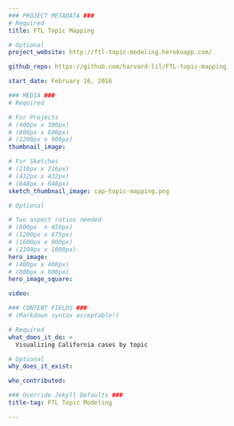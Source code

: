 ```yaml
---
### PROJECT METADATA ###
# Required
title: FTL Topic Mapping

# Optional
project_website: http://ftl-topic-modeling.herokuapp.com/

github_repo: https://github.com/harvard-lil/FTL-topic-mapping

start_date: February 16, 2016

### MEDIA ###
# Required

# For Projects
# (400px x 300px)
# (800px x 600px)
# (1200px x 900px)
thumbnail_image:

# For Sketches
# (216px x 216px)
# (432px x 432px)
# (648px x 648px)
sketch_thumbnail_image: cap-topic-mapping.png

# Optional

# Two aspect ratios needed
# (800px  x 450px)
# (1200px x 675px)
# (1600px x 900px)
# (2100px x 1000px)
hero_image:
# (400px x 400px)
# (800px x 800px)
hero_image_square:

video:

### CONTENT FIELDS ###
# (Markdown syntax acceptable!)

# Required
what_does_it_do: >
  Visualizing California cases by topic

# Optional
why_does_it_exist:

who_contributed:

### Override Jekyll Defaults ###
title-tag: FTL Topic Modeling

---
```

